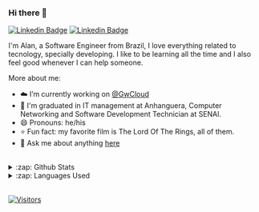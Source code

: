 ### Hi there 👋

[![Linkedin Badge](https://img.shields.io/badge/-LinkedIn-blue?style=flat-square&logo=Linkedin&logoColor=white&link=https://www.linkedin.com/in/alanpbarros/)](https://www.linkedin.com/in/alanpbarros/)
[![Linkedin Badge](https://img.shields.io/badge/-Instagram-purple?style=flat-square&logo=Instagram&logoColor=white&link=https://www.instagram.com/alanpbarros/)](https://www.instagram.com/alanpbarros/)

I'm Alan, a Software Engineer from Brazil, I love everything related to tecnology, specially  developing. I like to be learning all the time and I also feel good whenever I can help someone.

More about me:
- :cloud: I’m currently working on [@GwCloud](https://www.linkedin.com/company/globalweb-cloud/)
- :school: I'm graduated in IT management at Anhanguera, Computer Networking and Software Development Technician at SENAI.
- 😄 Pronouns: he/his
- :star: Fun fact: my favorite film is The Lord Of The Rings, all of them.
- 💬  Ask me about anything [here](https://github.com/alanbarros/alanbarros/issues)
<br/>

<details>
  <summary>:zap: Github Stats</summary>
  <img src="https://github-readme-stats.vercel.app/api?username=alanbarros&&show_icons=true&title_color=222222&icon_color=03A87C&text_color=333333&bg_color=ffffff">
</details>

<details>
  <summary>:zap: Languages Used</summary>
  <img src="https://github-readme-stats.vercel.app/api/top-langs/?username=alanbarros&layout=compact&bg_color=ffffff&text_color=333333">
</details>
<br/>

[![Visitors](https://visitor-badge.glitch.me/badge?page_id=github/alanbarros)](https://github.com/alanbarros)

<!--
**alanbarros/alanbarros** is a ✨ _special_ ✨ repository because its `README.md` (this file) appears on your GitHub profile.

Here are some ideas to get you started:

- 🔭 I’m currently working on ...
- 🌱 I’m currently learning ...
- 👯 I’m looking to collaborate on ...
- 🤔 I’m looking for help with ...
- 💬 Ask me about ...
- 📫 How to reach me: ...
- 😄 Pronouns: ...
- ⚡ Fun fact: ...
-->
